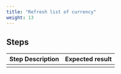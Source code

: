 ```yaml
---
title: "Refresh list of currency"
weight: 13
---
```

## Steps
| Step Description | Expected result |
| ----- | ----- |
|  |  |
